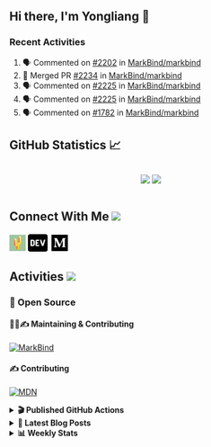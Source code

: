 ## Hi there, I'm Yongliang 👋

### Recent Activities

<!--START_SECTION:activity-->
1. 🗣 Commented on [#2202](https://github.com/MarkBind/markbind/issues/2202) in [MarkBind/markbind](https://github.com/MarkBind/markbind)
2. 🎉 Merged PR [#2234](https://github.com/MarkBind/markbind/pull/2234) in [MarkBind/markbind](https://github.com/MarkBind/markbind)
3. 🗣 Commented on [#2225](https://github.com/MarkBind/markbind/issues/2225) in [MarkBind/markbind](https://github.com/MarkBind/markbind)
4. 🗣 Commented on [#2225](https://github.com/MarkBind/markbind/issues/2225) in [MarkBind/markbind](https://github.com/MarkBind/markbind)
5. 🗣 Commented on [#1782](https://github.com/MarkBind/markbind/issues/1782) in [MarkBind/markbind](https://github.com/MarkBind/markbind)
<!--END_SECTION:activity-->

## GitHub Statistics :chart_with_upwards_trend:
<div align="center">
<div style="display: flex; align-items: center; justify-content: center;">

[![](https://github-readme-stats-tlylt.vercel.app/api?username=tlylt&show_icons=true&theme=tokyonight&hide_border=true&locale=en)](https://github.com/tlylt)
[![](https://github-readme-streak-stats.herokuapp.com/?user=tlylt&theme=tokyonight&hide_border=true)](https://github.com/tlylt)
</div>
</div>

## Connect With Me <img src="https://media.giphy.com/media/2wh5K5yE3ulp3xgYcG/giphy-downsized.gif" width="30">

<a href="https://www.yongliangliu.com/" target="_blank"><img align="center" src="static/site-icon.png" alt="yongliangliu.com" height="29" width="29" /></a>
<a href="https://dev.to/tlylt" target="_blank"><img align="center" src="static/dev-badge.svg" alt="dev.to/tlylt" height="35" width="35" /></a>
<a href="https://tlylt.medium.com" target="_blank"><img align="center" src="static/medium.png" alt="tlylt.medium.com" height="35" width="35" /></a>

## Activities <img src="https://media.giphy.com/media/WUlplcMpOCEmTGBtBW/giphy.gif" width="30">

### 🔭 Open Source

#### 👷‍♂️✍️ Maintaining & Contributing
[![MarkBind](https://github-readme-stats-tlylt.vercel.app/api/pin/?username=markbind&repo=markbind)](https://github.com/MarkBind/markbind)

#### ✍️ Contributing
[![MDN](https://github-readme-stats-tlylt.vercel.app/api/pin/?username=mdn&repo=content)](https://github.com/mdn/content)

<details>
<summary> <b>🎬 Published GitHub Actions </b> </summary>

[![install-graphviz](https://github-readme-stats-tlylt.vercel.app/api/pin/?username=tlylt&repo=install-graphviz)](https://github.com/tlylt/install-graphviz)

[![reposense-action](https://github-readme-stats-tlylt.vercel.app/api/pin/?username=tlylt&repo=reposense-action)](https://github.com/tlylt/reposense-action)

[![markbin-action](https://github-readme-stats-tlylt.vercel.app/api/pin/?username=markbind&repo=markbind-action)](https://github.com/MarkBind/markbind-action)

</details>

<details>
<summary> <b>📕 Latest Blog Posts</b> </summary>

<!-- BLOG-POST-LIST:START -->
- [Deploy a ChatGPT API Server in no time](https://www.yongliangliu.com/blog/chatgpt-nextjs-server/)
- [Creating a regex-based Markdown parser in TypeScript](https://www.yongliangliu.com/blog/rmark/)
- [Create VSCode Snippets for Markdown Blog Workflows](https://www.yongliangliu.com/blog/vscode-snippets/)
- [Brag Doc 2023](https://www.yongliangliu.com/blog/brag-doc-2023/)
- [My Journey into Open Source](https://www.yongliangliu.com/blog/my-journey-into-open-source/)
<!-- BLOG-POST-LIST:END -->

</details>

<details>
<summary> <b>📊 Weekly Stats</b> </summary>

<!--START_SECTION:waka-->
![Code Time](http://img.shields.io/badge/Code%20Time-909%20hrs%2031%20mins-blue)

**🐱 My GitHub Data** 

> 📦 608.2 kB Used in GitHub's Storage 
 > 
> 🏆 846 Contributions in the Year 2023
 > 
> 🚫 Not Opted to Hire
 > 
> 📜 169 Public Repositories 
 > 
> 🔑 31 Private Repositories 
 > 
**I'm an Early 🐤** 

```text
🌞 Morning                3736 commits        ███████░░░░░░░░░░░░░░░░░░   29.73 % 
🌆 Daytime                3302 commits        ███████░░░░░░░░░░░░░░░░░░   26.28 % 
🌃 Evening                4674 commits        █████████░░░░░░░░░░░░░░░░   37.19 % 
🌙 Night                  855 commits         ██░░░░░░░░░░░░░░░░░░░░░░░   06.80 % 
```
📅 **I'm Most Productive on Wednesday** 

```text
Monday                   1650 commits        ███░░░░░░░░░░░░░░░░░░░░░░   13.13 % 
Tuesday                  1884 commits        ████░░░░░░░░░░░░░░░░░░░░░   14.99 % 
Wednesday                2101 commits        ████░░░░░░░░░░░░░░░░░░░░░   16.72 % 
Thursday                 1623 commits        ███░░░░░░░░░░░░░░░░░░░░░░   12.91 % 
Friday                   1643 commits        ███░░░░░░░░░░░░░░░░░░░░░░   13.07 % 
Saturday                 1849 commits        ████░░░░░░░░░░░░░░░░░░░░░   14.71 % 
Sunday                   1817 commits        ████░░░░░░░░░░░░░░░░░░░░░   14.46 % 
```


📊 **This Week I Spent My Time On** 

```text
🕑︎ Time Zone: Asia/Singapore

💬 Programming Languages: 
Markdown                 8 hrs 48 mins       █████████░░░░░░░░░░░░░░░░   34.47 % 
TypeScript               6 hrs 9 mins        ██████░░░░░░░░░░░░░░░░░░░   24.10 % 
reStructuredText         3 hrs 32 mins       ███░░░░░░░░░░░░░░░░░░░░░░   13.87 % 
C#                       3 hrs 19 mins       ███░░░░░░░░░░░░░░░░░░░░░░   12.99 % 
YAML                     1 hr 21 mins        █░░░░░░░░░░░░░░░░░░░░░░░░   05.34 % 
```


 Last Updated on 31/03/2023 00:47:13 UTC
<!--END_SECTION:waka-->

</details>

